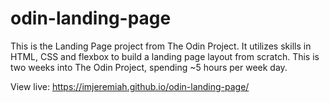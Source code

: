 # odin-landing-page

This is the Landing Page project from The Odin Project. It utilizes skills in HTML, CSS and flexbox to build a landing page layout from scratch. This is two weeks into The Odin Project, spending ~5 hours per week day.

View live: https://imjeremiah.github.io/odin-landing-page/